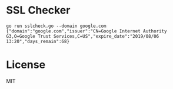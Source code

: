 # SSL Checker

```
go run sslcheck.go --domain google.com
{"domain":"google.com","issuer":"CN=Google Internet Authority G3,O=Google Trust Services,C=US","expire_date":"2019/08/06 13:20","days_remain":68}
```

# License

MIT

